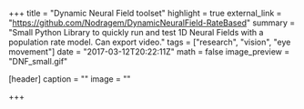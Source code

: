+++
title = "Dynamic Neural Field toolset"
highlight = true
external_link = "https://github.com/Nodragem/DynamicNeuralField-RateBased"
summary = "Small Python Library to quickly run and test 1D Neural Fields with a population rate model. Can export video."
tags = ["research", "vision", "eye movement"]
date = "2017-03-12T20:22:11Z"
math = false
image_preview = "DNF_small.gif"

[header]
  caption = ""
  image = ""

+++

